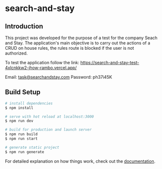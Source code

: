 # search-and-stay

## Introduction

This project was developed for the purpose of a test for the company Seach and Stay. The application's main objective is to carry out the actions of a CRUD on house rules, the rules route is blocked if the user is not authorized.

To test the application follow the link: https://search-and-stay-test-4xlcnkkw2-jhow-rambo.vercel.app/


Email: task@searchandstay.com
Password: ph37i45K

## Build Setup

```bash
# install dependencies
$ npm install

# serve with hot reload at localhost:3000
$ npm run dev

# build for production and launch server
$ npm run build
$ npm run start

# generate static project
$ npm run generate
```

For detailed explanation on how things work, check out the [documentation](https://nuxtjs.org).

